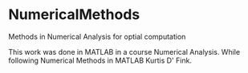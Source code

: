 # NumericalMethods
Methods in Numerical Analysis for optial computation

This work was done in MATLAB in a course Numerical Analysis. While following Numerical Methods in MATLAB Kurtis D' Fink.


